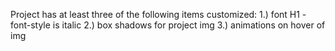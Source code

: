 Project has at least three of the following items customized:
1.) font H1 - font-style is italic
2.) box shadows for project img
3.) animations on hover of img
